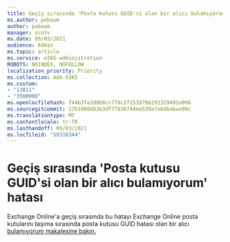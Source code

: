 ```yaml
---
title: Geçiş sırasında 'Posta kutusu GUID'si olan bir alıcı bulamıyorum' hatası
ms.author: pebaum
author: pebaum
manager: scotv
ms.date: 09/03/2021
audience: Admin
ms.topic: article
ms.service: o365-administration
ROBOTS: NOINDEX, NOFOLLOW
localization_priority: Priority
ms.collection: Adm_O365
ms.custom:
- "13811"
- "3500008"
ms.openlocfilehash: f44b3fa3d988cc778c2f1539706292329491a996
ms.sourcegitcommit: 1761960d03b3df7783b744ee539a7e6dbabae90c
ms.translationtype: MT
ms.contentlocale: tr-TR
ms.lasthandoff: 09/03/2021
ms.locfileid: "59316344"
---
```

# <a name="cannot-find-a-recipient-that-has-mailbox-guid-error-during-migration"></a>Geçiş sırasında 'Posta kutusu GUID'si olan bir alıcı bulamıyorum' hatası

Exchange Online'a geçiş sırasında bu hatayı Exchange Online posta kutularını taşıma sırasında posta kutusu GUID hatası olan bir alıcı [bulamıyorum makalesine bakın.](https://docs.microsoft.com/exchange/troubleshoot/move-mailboxes/migrationpermanentexception-when-moving-mailboxes)
